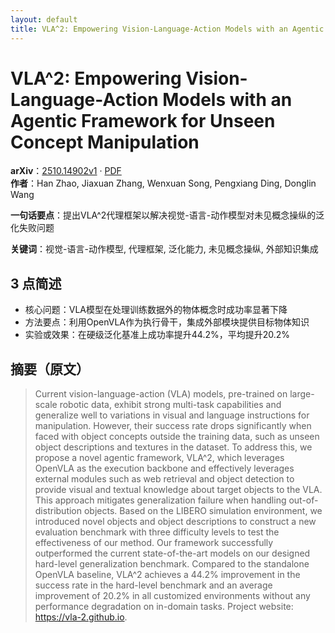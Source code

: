 ```yaml
---
layout: default
title: VLA^2: Empowering Vision-Language-Action Models with an Agentic Framework for Unseen Concept Manipulation
---
```


# VLA^2: Empowering Vision-Language-Action Models with an Agentic Framework for Unseen Concept Manipulation
**arXiv**：[2510.14902v1](https://arxiv.org/abs/2510.14902) · [PDF](https://arxiv.org/pdf/2510.14902.pdf)  
**作者**：Han Zhao, Jiaxuan Zhang, Wenxuan Song, Pengxiang Ding, Donglin Wang  

**一句话要点**：提出VLA^2代理框架以解决视觉-语言-动作模型对未见概念操纵的泛化失败问题

**关键词**：视觉-语言-动作模型, 代理框架, 泛化能力, 未见概念操纵, 外部知识集成

## 3 点简述
- 核心问题：VLA模型在处理训练数据外的物体概念时成功率显著下降
- 方法要点：利用OpenVLA作为执行骨干，集成外部模块提供目标物体知识
- 实验或效果：在硬级泛化基准上成功率提升44.2%，平均提升20.2%

## 摘要（原文）

> Current vision-language-action (VLA) models, pre-trained on large-scale
> robotic data, exhibit strong multi-task capabilities and generalize well to
> variations in visual and language instructions for manipulation. However, their
> success rate drops significantly when faced with object concepts outside the
> training data, such as unseen object descriptions and textures in the dataset.
> To address this, we propose a novel agentic framework, VLA^2, which leverages
> OpenVLA as the execution backbone and effectively leverages external modules
> such as web retrieval and object detection to provide visual and textual
> knowledge about target objects to the VLA. This approach mitigates
> generalization failure when handling out-of-distribution objects. Based on the
> LIBERO simulation environment, we introduced novel objects and object
> descriptions to construct a new evaluation benchmark with three difficulty
> levels to test the effectiveness of our method. Our framework successfully
> outperformed the current state-of-the-art models on our designed hard-level
> generalization benchmark. Compared to the standalone OpenVLA baseline, VLA^2
> achieves a 44.2% improvement in the success rate in the hard-level benchmark
> and an average improvement of 20.2% in all customized environments without any
> performance degradation on in-domain tasks. Project website:
> https://vla-2.github.io.

